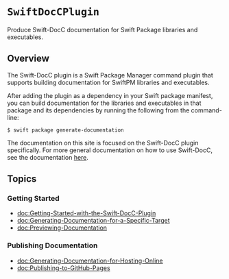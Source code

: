 # ``SwiftDocCPlugin``

Produce Swift-DocC documentation for Swift Package libraries and executables.

## Overview

The Swift-DocC plugin is a Swift Package Manager command plugin that supports building
documentation for SwiftPM libraries and executables.

After adding the plugin as a dependency in your Swift package manifest, you can build
documentation for the libraries and executables in that package and its dependencies by running the
following from the command-line:

    $ swift package generate-documentation

The documentation on this site is focused on the Swift-DocC plugin specifically. For more
general documentation on how to use Swift-DocC, see the documentation 
[here](https://www.swift.org/documentation/docc/).

## Topics

### Getting Started

- <doc:Getting-Started-with-the-Swift-DocC-Plugin>
- <doc:Generating-Documentation-for-a-Specific-Target>
- <doc:Previewing-Documentation>

### Publishing Documentation

- <doc:Generating-Documentation-for-Hosting-Online>
- <doc:Publishing-to-GitHub-Pages>

<!-- Copyright (c) 2022 Apple Inc and the Swift Project authors. All Rights Reserved. -->
